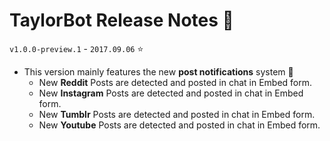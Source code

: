 # TaylorBot Release Notes 📝
`v1.0.0-preview.1` - `2017.09.06` ⭐

- This version mainly features the new __post notifications__ system 📰
    - New __Reddit__ Posts are detected and posted in chat in Embed form.
    - New __Instagram__ Posts are detected and posted in chat in Embed form.
    - New __Tumblr__ Posts are detected and posted in chat in Embed form.
    - New __Youtube__ Posts are detected and posted in chat in Embed form.